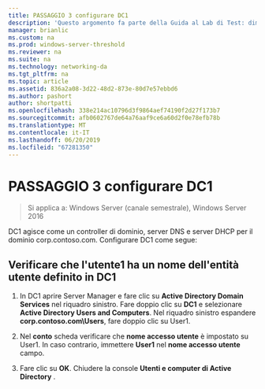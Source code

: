 ```yaml
---
title: PASSAGGIO 3 configurare DC1
description: 'Questo argomento fa parte della Guida al Lab di Test: dimostrare DirectAccess con autenticazione OTP e SecurID RSA per Windows Server 2016'
manager: brianlic
ms.custom: na
ms.prod: windows-server-threshold
ms.reviewer: na
ms.suite: na
ms.technology: networking-da
ms.tgt_pltfrm: na
ms.topic: article
ms.assetid: 836a2a08-3d22-48d2-873e-80d7e57ebbd6
ms.author: pashort
author: shortpatti
ms.openlocfilehash: 338e214ac10796d3f9864aef74190f2d27f173b7
ms.sourcegitcommit: afb0602767de64a76aaf9ce6a60d2f0e78efb78b
ms.translationtype: MT
ms.contentlocale: it-IT
ms.lasthandoff: 06/20/2019
ms.locfileid: "67281350"
---
```

# <a name="step-3-configure-dc1"></a>PASSAGGIO 3 configurare DC1

>Si applica a: Windows Server (canale semestrale), Windows Server 2016

DC1 agisce come un controller di dominio, server DNS e server DHCP per il dominio corp.contoso.com. Configurare DC1 come segue:  
  
## <a name="verify-user1-has-a-user-principal-name-defined-on-dc1"></a>Verificare che l'utente1 ha un nome dell'entità utente definito in DC1  
  
1.  In DC1 aprire Server Manager e fare clic su **Active Directory Domain Services** nel riquadro sinistro. Fare doppio clic su **DC1** e selezionare **Active Directory Users and Computers**. Nel riquadro sinistro espandere **corp.contoso.com\Users**, fare doppio clic su User1.  
  
2.  Nel **conto** scheda verificare che **nome accesso utente** è impostato su User1. In caso contrario, immettere **User1** nel **nome accesso utente** campo.  
  
3.  Fare clic su **OK**. Chiudere la console **Utenti e computer di Active Directory** .  
  


